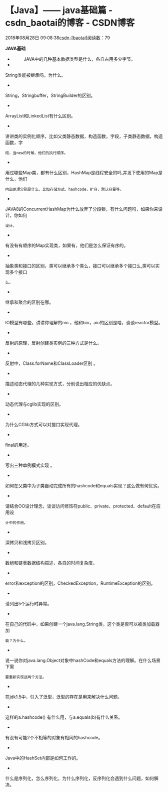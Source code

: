 # 【Java】—— java基础篇 - csdn_baotai的博客 - CSDN博客

2018年08月28日 09:08:38[csdn-[baotai]](https://me.csdn.net/csdn_baotai)阅读数：79



**JAVA基础**
-          JAVA中的几种基本数据类型是什么，各自占用多少字节。
- 
String类能被继承吗，为什么。

- 
String，Stringbuffer，StringBuilder的区别。

- 
ArrayList和LinkedList有什么区别。

- 
讲讲类的实例化顺序，比如父类静态数据，构造函数，字段，子类静态数据，构造函数，字

	段，当new的时候，他们的执行顺序。

- 
用过哪些Map类，都有什么区别，HashMap是线程安全的吗,并发下使用的Map是什么，他们

	内部原理分别是什么，比如存储方式，hashcode，扩容，默认容量等。

- 
JAVA8的ConcurrentHashMap为什么放弃了分段锁，有什么问题吗，如果你来设计，你如何

	设计。

- 
有没有有顺序的Map实现类，如果有，他们是怎么保证有序的。

- 
抽象类和接口的区别，类可以继承多个类么，接口可以继承多个接口么,类可以实现多个接口

	么。

- 
继承和聚合的区别在哪。

- 
IO模型有哪些，讲讲你理解的nio ，他和bio，aio的区别是啥，谈谈reactor模型。

- 
反射的原理，反射创建类实例的三种方式是什么。

- 
反射中，Class.forName和ClassLoader区别 。

- 
描述动态代理的几种实现方式，分别说出相应的优缺点。

- 
动态代理与cglib实现的区别。

- 
为什么CGlib方式可以对接口实现代理。

- 
final的用途。

- 
写出三种单例模式实现 。

- 
如何在父类中为子类自动完成所有的hashcode和equals实现？这么做有何优劣。

- 
请结合OO设计理念，谈谈访问修饰符public、private、protected、default在应用设

	计中的作用。

- 
深拷贝和浅拷贝区别。

- 
数组和链表数据结构描述，各自的时间复杂度。

- 
error和exception的区别，CheckedException，RuntimeException的区别。

- 
请列出5个运行时异常。

- 
在自己的代码中，如果创建一个java.lang.String类，这个类是否可以被类加载器加

	载？为什么。

- 
说一说你对java.lang.Object对象中hashCode和equals方法的理解。在什么场景下需

	要重新实现这两个方法。

- 
在jdk1.5中，引入了泛型，泛型的存在是用来解决什么问题。

- 
这样的a.hashcode() 有什么用，与a.equals(b)有什么关系。

- 
有没有可能2个不相等的对象有相同的hashcode。

- 
Java中的HashSet内部是如何工作的。

- 
什么是序列化，怎么序列化，为什么序列化，反序列化会遇到什么问题，如何解决。

